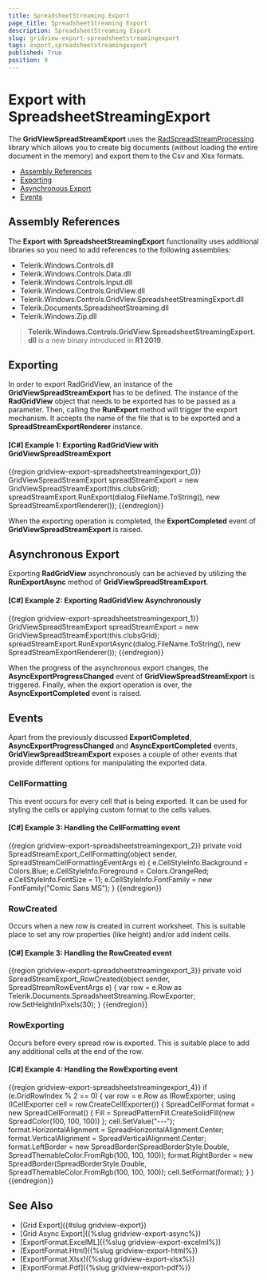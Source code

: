 ```yaml
---
title: SpreadsheetStreaming Export
page_title: SpreadsheetStreaming Export
description: SpreadsheetStreaming Export
slug: gridview-export-spreadsheetstreamingexport
tags: export,spreadsheetstreamingexport
published: True
position: 9
---
```


# Export with SpreadsheetStreamingExport

The __GridViewSpreadStreamExport__ uses the [RadSpreadStreamProcessing](https://docs.telerik.com/devtools/document-processing/libraries/radspreadstreamprocessing/overview) library which allows you to create big documents (without loading the entire document in the memory) and export them to the Csv and Xlsx formats. 
* [Assembly References](#assembly-references)
* [Exporting](#exporting)
* [Asynchronous Export](#asynchronous-export)
* [Events](#events)

## Assembly References

The __Export with SpreadsheetStreamingExport__ functionality uses additional libraries so you need to add references to the following assemblies:

* Telerik.Windows.Controls.dll
* Telerik.Windows.Controls.Data.dll
* Telerik.Windows.Controls.Input.dll
* Telerik.Windows.Controls.GridView.dll
* Telerik.Windows.Controls.GridView.SpreadsheetStreamingExport.dll
* Telerik.Documents.SpreadsheetStreaming.dll
* Telerik.Windows.Zip.dll

>  __Telerik.Windows.Controls.GridView.SpreadsheetStreamingExport.dll__ is a new binary introduced in __R1 2019__. 

## Exporting

In order to export RadGridView, an instance of the __GridViewSpreadStreamExport__ has to be defined. The instance of the __RadGridView__ object that needs to be exported has to be passed as a parameter. Then, calling the __RunExport__ method will trigger the export mechanism. It accepts the name of the file that is to be exported and a __SpreadStreamExportRenderer__ instance.

#### __[C#] Example 1: Exporting RadGridView with GridViewSpreadStreamExport__
{{region gridview-export-spreadsheetstreamingexport_0}}
	GridViewSpreadStreamExport spreadStreamExport = new GridViewSpreadStreamExport(this.clubsGrid);
	spreadStreamExport.RunExport(dialog.FileName.ToString(), new SpreadStreamExportRenderer());
{{endregion}}

When the exporting operation is completed, the __ExportCompleted__ event of __GridViewSpreadStreamExport__ is raised.

## Asynchronous Export

Exporting __RadGridView__ asynchronously can be achieved by utilizing the __RunExportAsync__ method of __GridViewSpreadStreamExport__. 

#### __[C#] Example 2: Exporting RadGridView Asynchronously__
{{region gridview-export-spreadsheetstreamingexport_1}}
	GridViewSpreadStreamExport spreadStreamExport = new GridViewSpreadStreamExport(this.clubsGrid);
	spreadStreamExport.RunExportAsync(dialog.FileName.ToString(), new SpreadStreamExportRenderer());
{{endregion}}

When the progress of the asynchronous export changes, the __AsyncExportProgressChanged__ event of __GridViewSpreadStreamExport__ is triggered. Finally, when the export operation is over, the __AsyncExportCompleted__ event is raised.

## Events

Apart from the previously discussed __ExportCompleted__, __AsyncExportProgressChanged__ and __AsyncExportCompleted__ events, __GridViewSpreadStreamExport__ exposes a couple of other events that provide different options for manipulating the exported data.

### CellFormatting

This event occurs for every cell that is being exported. It can be used for styling the cells or applying custom format to the cells values.

#### __[C#] Example 3: Handling the CellFormatting event__
{{region gridview-export-spreadsheetstreamingexport_2}}
	 private void SpreadStreamExport_CellFormatting(object sender, SpreadStreamCellFormattingEventArgs e)
		{
			e.CellStyleInfo.Background = Colors.Blue;
			e.CellStyleInfo.Foreground = Colors.OrangeRed;
			e.CellStyleInfo.FontSize = 11;
			e.CellStyleInfo.FontFamily = new FontFamily("Comic Sans MS");
		}
{{endregion}}

### RowCreated

Occurs when a new row is created in current worksheet. This is suitable place to set any row properties (like height) and/or add indent cells.

#### __[C#] Example 3: Handling the RowCreated event__
{{region gridview-export-spreadsheetstreamingexport_3}}
	 private void SpreadStreamExport_RowCreated(object sender, SpreadStreamRowEventArgs e)
        {
            var row = e.Row as Telerik.Documents.SpreadsheetStreaming.IRowExporter;
            row.SetHeightInPixels(30);
        }
{{endregion}}

### RowExporting

Occurs before every spread row is exported. This is suitable place to add any additional cells at the end of the row.

#### __[C#] Example 4: Handling the RowExporting event__
{{region gridview-export-spreadsheetstreamingexport_4}}
	if (e.GridRowIndex % 2 == 0)
            {
                var row = e.Row as IRowExporter;
                using (ICellExporter cell = row.CreateCellExporter())
                {
                    SpreadCellFormat format = new SpreadCellFormat()
                    {
                        Fill = SpreadPatternFill.CreateSolidFill(new SpreadColor(100, 100, 100))
                    };
                    cell.SetValue("---");
                    format.HorizontalAlignment = SpreadHorizontalAlignment.Center;
                    format.VerticalAlignment = SpreadVerticalAlignment.Center;
                    format.LeftBorder = new SpreadBorder(SpreadBorderStyle.Double, SpreadThemableColor.FromRgb(100, 100, 100));
                    format.RightBorder = new SpreadBorder(SpreadBorderStyle.Double, SpreadThemableColor.FromRgb(100, 100, 100));
                    cell.SetFormat(format);
                }
            }
{{endregion}}

## See Also

 * [Grid Export]({#slug gridview-export})
 * [Grid Async Export]({%slug gridview-export-async%})
 * [ExportFormat.ExcelML]({%slug gridview-export-excelml%})
 * [ExportFormat.Html]({%slug gridview-export-html%}) 
 * [ExportFormat.Xlsx]({%slug gridview-export-xlsx%}) 
 * [ExportFormat.Pdf]({%slug gridview-export-pdf%})
